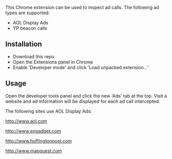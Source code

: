 This Chrome extension can be used to inspect ad calls. The following ad types are supported:
- AOL Display Ads
- YP beacon calls

## Installation
- Download this repo
- Open the Extensions panel in Chrome
- Enable 'Developer mode' and click 'Load unpacked extension...' 

## Usage

Open the developer tools panel and click the new 'Ads' tab at the top. Visit a website and ad information will be displayed for each ad call intercepted.

The following sites use AOL Display Ads:

  <http://www.aol.com>
  
  <http://www.engadget.com>

  <http://www.huffingtonpost.com>
    
  <http://www.mapquest.com>
  


